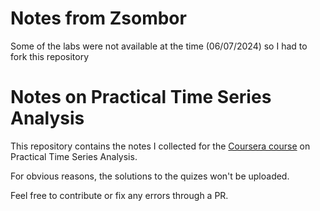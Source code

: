 # Notes from Zsombor

Some of the labs were not available at the time (06/07/2024) so I had to fork this repository




# Notes on Practical Time Series Analysis

This repository contains the notes I collected for the [Coursera course](https://www.coursera.org/learn/practical-time-series-analysis) on Practical Time Series Analysis.

For obvious reasons, the solutions to the quizes won't be uploaded.

Feel free to contribute or fix any errors through a PR.

